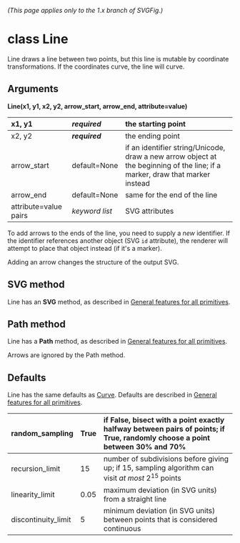 _(This page applies only to the 1.x branch of SVGFig.)_

# class Line #

Line draws a line between two points, but this line is mutable by
coordinate transformations.  If the coordinates curve, the line will
curve.

## Arguments ##

**Line(x1, y1, x2, y2, arrow\_start, arrow\_end, attribute=value)**

| x1, y1 | _**required**_ | the starting point |
|:-------|:---------------|:-------------------|
| x2, y2 | _**required**_ | the ending point |
| arrow\_start | default=None | if an identifier string/Unicode, draw a new arrow object at the beginning of the line; if a marker, draw that marker instead |
| arrow\_end | default=None | same for the end of the line |
| attribute=value pairs | _keyword list_ | SVG attributes |

To add arrows to the ends of the line, you need to supply a _new_ identifier.  If the identifier references another object (SVG `id` attribute), the renderer will attempt to place that object instead (if it's a marker).

Adding an arrow changes the structure of the output SVG.

## SVG method ##

Line has an **SVG** method, as described in [General features for all primitives](GeneralPrimitive.md).

## Path method ##

Line has a **Path** method, as described in [General features for all primitives](GeneralPrimitive.md).

Arrows are ignored by the Path method.

## Defaults ##

Line has the same defaults as [Curve](ClassCurve.md).  Defaults are described in [General features for all primitives](GeneralPrimitive.md).

| random\_sampling | True | if False, bisect with a point exactly halfway between pairs of points; if True, randomly choose a point between 30% and 70% |
|:-----------------|:-----|:----------------------------------------------------------------------------------------------------------------------------|
| recursion\_limit | 15 | number of subdivisions before giving up; if 15, sampling algorithm can visit _at most_ 2<sup>15</sup> points |
| linearity\_limit | 0.05 | maximum deviation (in SVG units) from a straight line |
| discontinuity\_limit | 5 | minimum deviation (in SVG units) between points that is considered continuous |